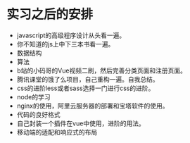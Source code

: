 # 实习之后的安排

* javascript的高级程序设计从头看一遍。
* 你不知道的js上中下三本书看一遍。
* 数据结构
* 算法
* b站的小码哥的Vue视频二刷，然后完善分类页面和注册页面。
* 腾讯课堂的饿了么项目，自己重构一遍。自我总结。
* css的进阶less或者sass选择一门进行css的进阶。
* node的学习
* nginx的使用，阿里云服务器的部署和宝塔软件的使用。
* 代码的良好格式
* 自己封装一个插件在vue中使用，进阶的用法。
* 移动端的适配和响应式的布局